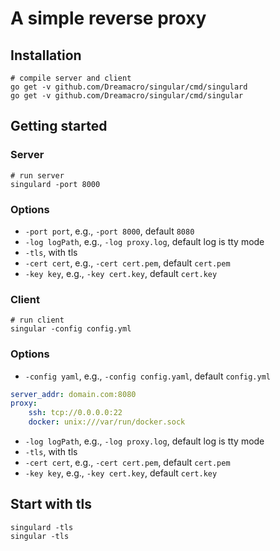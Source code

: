 # A simple reverse proxy

## Installation

    # compile server and client
    go get -v github.com/Dreamacro/singular/cmd/singulard
    go get -v github.com/Dreamacro/singular/cmd/singular

## Getting started

### Server

    # run server
    singulard -port 8000

### Options

* `-port port`, e.g., `-port 8000`, default `8080`
* `-log logPath`, e.g., `-log proxy.log`, default log is tty mode
* `-tls`, with tls
* `-cert cert`, e.g., `-cert cert.pem`, default `cert.pem`
* `-key key`, e.g., `-key cert.key`, default `cert.key`

### Client

	# run client
    singular -config config.yml

### Options

* `-config yaml`, e.g., `-config config.yaml`, default `config.yml`

```yaml
server_addr: domain.com:8080
proxy:
    ssh: tcp://0.0.0.0:22
    docker: unix:///var/run/docker.sock
```    

* `-log logPath`, e.g., `-log proxy.log`, default log is tty mode
* `-tls`, with tls
* `-cert cert`, e.g., `-cert cert.pem`, default `cert.pem`
* `-key key`, e.g., `-key cert.key`, default `cert.key`

## Start with tls
    singulard -tls
    singular -tls
